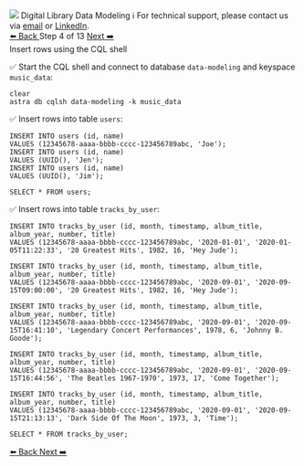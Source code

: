 <!-- TOP -->
<div class="top">
  <img src="https://datastax-academy.github.io/katapod-shared-assets/images/ds-academy-logo.svg" />
  <span class="scenario-title">Digital Library Data Modeling</span>
  <span class="scenario-subtitle">ℹ️ For technical support, please contact us via <a href="mailto:aleksandr.volochnev@datastax.com">email</a> or <a href="https://dtsx.io/aleks">LinkedIn</a>.</span> 
</div>

<!-- NAVIGATION -->
<div id="navigation-top" class="navigation-top">
 <a href='command:katapod.loadPage?[{"step":"step3-astra"}]'
   class="btn btn-dark navigation-top-left">⬅️ Back
 </a>
<span class="step-count"> Step 4 of 13</span>
 <a href='command:katapod.loadPage?[{"step":"step5-astra"}]' 
    class="btn btn-dark navigation-top-right">Next ➡️
  </a>
</div>

<!-- CONTENT -->

<div class="step-title">Insert rows using the CQL shell</div>

✅ Start the CQL shell and connect to database `data-modeling` and keyspace `music_data`:
```
clear
astra db cqlsh data-modeling -k music_data
```

✅ Insert rows into table `users`:
```
INSERT INTO users (id, name)
VALUES (12345678-aaaa-bbbb-cccc-123456789abc, 'Joe'); 
INSERT INTO users (id, name)
VALUES (UUID(), 'Jen'); 
INSERT INTO users (id, name)
VALUES (UUID(), 'Jim'); 

SELECT * FROM users;
```

✅ Insert rows into table `tracks_by_user`:
```
INSERT INTO tracks_by_user (id, month, timestamp, album_title, album_year, number, title)
VALUES (12345678-aaaa-bbbb-cccc-123456789abc, '2020-01-01', '2020-01-05T11:22:33', '20 Greatest Hits', 1982, 16, 'Hey Jude');

INSERT INTO tracks_by_user (id, month, timestamp, album_title, album_year, number, title)
VALUES (12345678-aaaa-bbbb-cccc-123456789abc, '2020-09-01', '2020-09-15T09:00:00', '20 Greatest Hits', 1982, 16, 'Hey Jude');

INSERT INTO tracks_by_user (id, month, timestamp, album_title, album_year, number, title)
VALUES (12345678-aaaa-bbbb-cccc-123456789abc, '2020-09-01', '2020-09-15T16:41:10', 'Legendary Concert Performances', 1978, 6, 'Johnny B. Goode');

INSERT INTO tracks_by_user (id, month, timestamp, album_title, album_year, number, title)
VALUES (12345678-aaaa-bbbb-cccc-123456789abc, '2020-09-01', '2020-09-15T16:44:56', 'The Beatles 1967-1970', 1973, 17, 'Come Together');

INSERT INTO tracks_by_user (id, month, timestamp, album_title, album_year, number, title)
VALUES (12345678-aaaa-bbbb-cccc-123456789abc, '2020-09-01', '2020-09-15T21:13:13', 'Dark Side Of The Moon', 1973, 3, 'Time');

SELECT * FROM tracks_by_user;
```

<!-- NAVIGATION -->
<div id="navigation-bottom" class="navigation-bottom">
 <a href='command:katapod.loadPage?[{"step":"step3-astra"}]'
   class="btn btn-dark navigation-bottom-left">⬅️ Back
 </a>
 <a href='command:katapod.loadPage?[{"step":"step5-astra"}]'
    class="btn btn-dark navigation-bottom-right">Next ➡️
  </a>
</div>

